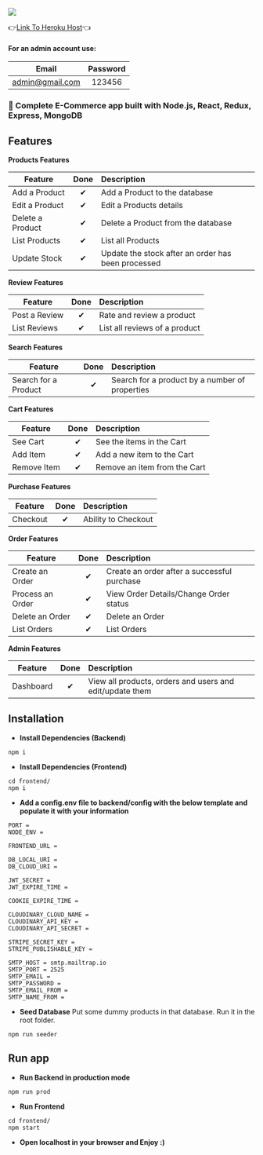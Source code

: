 ![](https://res.cloudinary.com/best-cloud/image/upload/v1659526249/logo_vvdkea.png)

:point_right:[Link To Heroku Host](https://gamestopify.herokuapp.com/):point_left:

#### For an admin account use:

| Email           | Password |
| --------------- | :------: |
| admin@gmail.com |  123456  |

### :handbag: Complete E-Commerce app built with Node.js, React, Redux, Express, MongoDB

## Features

<b>Products Features</b>

| Feature          |   Done   | Description                                        |
| ---------------- | :------: | :------------------------------------------------- |
| Add a Product    | &#10004; | Add a Product to the database                      |
| Edit a Product   | &#10004; | Edit a Products details                            |
| Delete a Product | &#10004; | Delete a Product from the database                 |
| List Products    | &#10004; | List all Products                                  |
| Update Stock     | &#10004; | Update the stock after an order has been processed |

<b>Review Features</b>

| Feature       |   Done   | Description                   |
| ------------- | :------: | :---------------------------- |
| Post a Review | &#10004; | Rate and review a product     |
| List Reviews  | &#10004; | List all reviews of a product |

<b>Search Features</b>

| Feature              |   Done   | Description                                    |
| -------------------- | :------: | :--------------------------------------------- |
| Search for a Product | &#10004; | Search for a product by a number of properties |

<b>Cart Features</b>

| Feature     |   Done   | Description                  |
| ----------- | :------: | :--------------------------- |
| See Cart    | &#10004; | See the items in the Cart    |
| Add Item    | &#10004; | Add a new item to the Cart   |
| Remove Item | &#10004; | Remove an item from the Cart |

<b>Purchase Features</b>

| Feature  |   Done   | Description         |
| -------- | :------: | :------------------ |
| Checkout | &#10004; | Ability to Checkout |

<b>Order Features</b>

| Feature          |   Done   | Description                                 |
| ---------------- | :------: | :------------------------------------------ |
| Create an Order  | &#10004; | Create an order after a successful purchase |
| Process an Order | &#10004; | View Order Details/Change Order status      |
| Delete an Order  | &#10004; | Delete an Order                             |
| List Orders      | &#10004; | List Orders                                 |

<b>Admin Features</b>

| Feature   |   Done   | Description                                              |
| --------- | :------: | :------------------------------------------------------- |
| Dashboard | &#10004; | View all products, orders and users and edit/update them |

## Installation

- **Install Dependencies (Backend)**

```
npm i
```

- **Install Dependencies (Frontend)**

```
cd frontend/
npm i
```

- **Add a config.env file to backend/config with the below template and populate it with your information**

```
PORT =
NODE_ENV =

FRONTEND_URL =

DB_LOCAL_URI =
DB_CLOUD_URI =

JWT_SECRET =
JWT_EXPIRE_TIME =

COOKIE_EXPIRE_TIME =

CLOUDINARY_CLOUD_NAME =
CLOUDINARY_API_KEY =
CLOUDINARY_API_SECRET =

STRIPE_SECRET_KEY =
STRIPE_PUBLISHABLE_KEY =

SMTP_HOST = smtp.mailtrap.io
SMTP_PORT = 2525
SMTP_EMAIL =
SMTP_PASSWORD =
SMTP_EMAIL_FROM =
SMTP_NAME_FROM =
```

- **Seed Database**
  Put some dummy products in that database. Run it in the root folder.

```
npm run seeder
```

## Run app

- **Run Backend in production mode**

```
npm run prod
```

- **Run Frontend**

```
cd frontend/
npm start
```

- **Open localhost in your browser and Enjoy :)**
